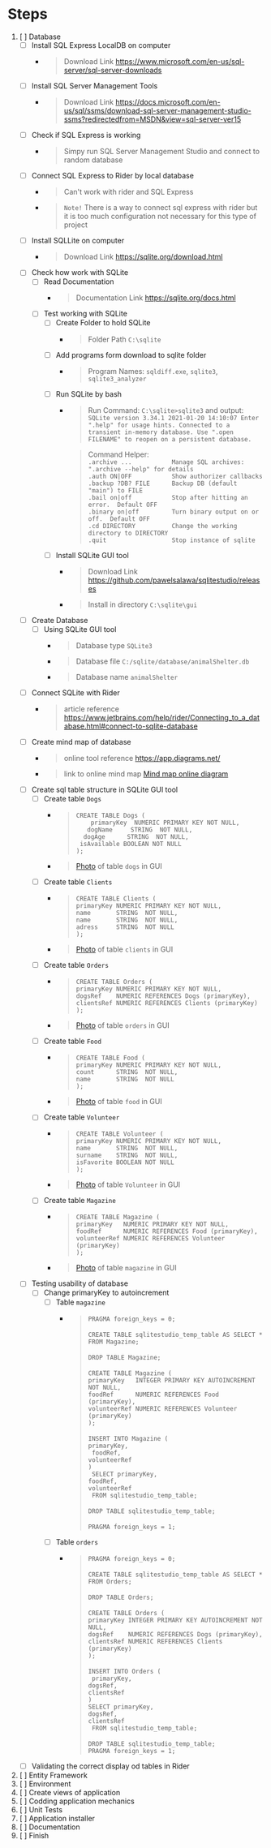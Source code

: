 # Steps

1. [ ]  Database
    - [ ] Install SQL Express LocalDB on computer
        -  > Download Link https://www.microsoft.com/en-us/sql-server/sql-server-downloads
    - [ ] Install SQL Server Management Tools
        - > Download Link https://docs.microsoft.com/en-us/sql/ssms/download-sql-server-management-studio-ssms?redirectedfrom=MSDN&view=sql-server-ver15
    - [ ] Check if SQL Express is working
        - > Simpy run SQL Server Management Studio and connect to random database
    - [ ] Connect SQL Express to Rider by local database
        - > Can't work with rider and SQL Express
        - > `Note!` There is a way to connect sql express with rider but it is too much configuration not necessary for this type of project
    - [ ] Install SQLLite on computer
        - > Download Link https://sqlite.org/download.html
    - [ ] Check how work with SQLite
        - [ ] Read Documentation
            - > Documentation Link https://sqlite.org/docs.html
        - [ ] Test working with SQLite
            - [ ] Create Folder to hold SQLite
                - > Folder Path `C:\sqlite`
            - [ ] Add programs form download to sqlite folder
                - > Program Names: `sqldiff.exe`, `sqlite3`, `sqlite3_analyzer`
            - [ ] Run SQLite by bash
                - > Run Command: `C:\sqlite>sqlite3` and output: `SQLite version 3.34.1 2021-01-20 14:10:07
                                                                  Enter ".help" for usage hints.
                                                                  Connected to a transient in-memory database.
                                                                  Use ".open FILENAME" to reopen on a persistent database.`
                
                    >Command Helper: <br>
                    `.archive ...           Manage SQL archives: ".archive --help" for details` <br>
                    `.auth ON|OFF           Show authorizer callbacks` <br>
                    `.backup ?DB? FILE      Backup DB (default "main") to FILE` <br>
                    `.bail on|off           Stop after hitting an error.  Default OFF` <br>
                    `.binary on|off         Turn binary output on or off.  Default OFF` <br>
                    `.cd DIRECTORY          Change the working directory to DIRECTORY` <br>
                    `.quit                  Stop instance of sqlite` <br>
            - [ ] Install SQLite GUI tool
                - > Download Link https://github.com/pawelsalawa/sqlitestudio/releases
                - > Install in directory `C:\sqlite\gui`
    - [ ] Create Database
        - [ ] Using SQLite GUI tool
            - > Database type `SQLite3`
            - > Database file `C:/sqlite/database/animalShelter.db`
            - > Database name `animalShelter`
    - [ ] Connect SQLite with Rider
         - > article reference https://www.jetbrains.com/help/rider/Connecting_to_a_database.html#connect-to-sqlite-database
    - [ ] Create mind map of database
        - > online tool reference https://app.diagrams.net/
        - > link to online mind map [Mind map online diagram](https://viewer.diagrams.net/?highlight=0000ff&edit=_blank&layers=1&nav=1&title=AnimalShelter#R7Z1bc%2BI2GIZ%2FDZfdARuDuVwgSbeTtDNJj1c7ChJGrbFcWRDYX18ZJE4fJPYWkCw8wwX%2BLITRI72WXx1o%2BIPp4oGjdPLEMIkbXhMvGv6w4Xmttuc18lcTL9eRbq%2B9DkScYpVoG3ih34gKNlV0RjHJ9hIKxmJB0%2F3giCUJGYm9GOKcve0nG7N4%2F1tTFBEQeBmhGEb%2FoFhM1tEwaG7jPxIaTfQ3t5rqzBTpxCqQTRBmbzsh%2F67hDzhjYv1uuhiQOC88XS7rz92fOLu5ME4SUeQDk8X02fenvS9f09HoJ9Ecf53NflC5zFE8Uz94yKJMXbBY6lKQ157mbwV6zUP9TCAuFCy%2FKQOy%2BAWiCeEy0FodxzFKM7pKvo5MaIwf0ZLNhM5IH%2FXHdEHw85pVnlZie5SZ5Yd55mOZ%2BYu6mPw0immUyPcj%2Bcvzb%2BxzkslreUSZUClg2egfSrggi52QKqsHwqZE8KVMos62FTZVbzua69u2FrRCFZvs1oCOCiJV86JN1ls48o3iU4KVB1id5CR%2FuaAofpYtAiXRCtk%2BkbxYMWfpr4hHRKhAymheoHdzWWqbsqdxPGAxy8EmLMlzEixVJ2My1p99ZUKwqeanimOT6aoogr58ycIZND8FjUBe7kAet7bH8pUn52LAkkxwWZ3yPIik%2BkZyskeovlunP0at2PoF0fqXIusDsimnU7S6xn%2FIshzmlQ6iLebSBJsHBA%2BbH5MlO45XUjahGJOkOBqvMJodFr1romgDFL8l9N8Z%2BTI0TEGL3jptP0vRiCbR4%2FqTnQNMwbUwLfYRmaIWVEIaD5FWQBo7pqWxA8hiFv2MpsRwcySY6vz%2BpyYGhZmYal1dwEDWQSk%2BtiviVaBYooBhrYCXUcAjYK%2BrgL1jCvg5ckcAw8JITDUubUbsKaDbAlgciiUC2IJWRq2AZ1HAlmdaAlvQ%2BqDZ5zmi8ao5uSKEreJojLUyaFW8MhYTlDishSW4WCKGHmwwg5iudKu2dj1fP9Va5O3CdmXj3cu8ubup2dVxdz3oKbpq7%2FqF4ezQuC4MaBXeosFbHNRiH9JuK2peFRx0Am1USPP9%2B%2FIKadzk9aDDmLhk8W7qrsW6CA1E503eElisUUHoBtYqeB4VNG706ox3m%2BCMuyWEvcJUTAmhD31E94WwOBZbhNCHDkcthOcRQvN%2Brw%2FdEIQ5yU67V1UTQr84FWNCCG0L54WwBBZrhBAaGr9wTHjt9OalfjCL1y%2Faybuc0%2BtXw8cw7%2FT6xefg2OL0%2BtDHcNTp9e13NHzoaNyg01sClDV3tNrjuJRCGnd629DjwCzKnsnYna69%2FR5HG3ocnIzt18XrULFFB9u1xXEpHTTu9bahwzFaT9BxSQo3NdhiKYQuhwLhtByWIGONHNaLvC4lh%2BYd3zZ0RaiUwozwOcHu6OF3rfW6LghoYbg%2FwbcEF2vUMAQ8CI6Idg2kikxYxBIU322jfc5mCSZYleg2zSNbochr999EiKUyhdFMMBmaiGmszspi5Ms%2FdbvID%2F7KDz4F%2BnC42D05XKojyEE9gWRsxkfknd%2BpZ6oJLdQf3dHyUniXICcxEnRO9q7j%2FHx6N8KnIB79%2FGUJngD6EPeMnb7T3NCYiZY21Tc4KnVHh0wut7q%2FGku7zA%2BZbGp1dYZMAmhyODpkEhRvica20YCuxA0OmZQAZclyrwCaGDYKpPlH4%2FICaXzEJIC2x0h2E4XhBnnG%2FU%2FahZkYa1%2FQnXB%2BKlQJLLaoILQuahU8jwoaHy8J4GQOpybGb%2BquxSIIp2W4L4LFsVgigh14q3pCEfpGk9ON5YbMDV%2BPdOiRD%2FPuRqcaty3z7kan%2BFQ2W9yNDrxtOepudL7rBnZdGPAGdoPuRglQtox1daFZb6NCmu%2FYl1dI4%2FZGF3r7Y8awS7OgusUft0xJYxe68K5PCC1BxRodrMYmUVXUQeMGRxda%2BHMWzyQNwp0SQ%2Fu3iOpCx915MazeflBd2Jv%2FXTeYk6RuyOk4mMbRahVUuMutfA2r0Y03b3RsqnZ1jI4QduMdNTpC%2B3vzIezN36DRUQKULfe0sO7gX0ohjRsdIezgOzWCGdrfsQ9hx975EcwSWKxRwWrskFJFFTRuc4RH%2FkvKsT0OQ%2Fu3RglvcLPXElisEcJ6I5RLCaH5Fa9aivdWvN6jOeNUOCSG9m%2BG0oPWhfsrXktwsUUN9R%2FHu76iUhf0h0sqtWlvyZLKXnAbfPTyoI%2F5NK%2FERx5yxsTOuQeO0skTwyRP8R8%3D "Link to mind map database")
    - [ ] Create sql table structure in SQLite GUI tool
        - [ ] Create table `Dogs`
            - > `CREATE TABLE Dogs (` <br> `    primaryKey  NUMERIC PRIMARY KEY NOT NULL,` <br> `   dogName     STRING  NOT NULL,` <br> `  dogAge      STRING  NOT NULL,` <br> ` isAvailable BOOLEAN NOT NULL` <br> `);`
            - > [Photo](https://imgur.com/a/LzZQmCE "Photo of table in SQLite GUI") of table `dogs` in GUI
        - [ ] Create table `Clients`
            - > `CREATE TABLE Clients (` <br> `primaryKey NUMERIC PRIMARY KEY NOT NULL,` <br> `name       STRING  NOT NULL,` <br> `name       STRING  NOT NULL,` <br> `adress     STRING  NOT NULL` <br> `);`
            - > [Photo](https://imgur.com/a/yQMfBet "Photo of table in SQLite GUI") of table `clients` in GUI
        - [ ] Create table `Orders`
            - > `CREATE TABLE Orders (` <br> `primaryKey NUMERIC PRIMARY KEY NOT NULL,` <br> `dogsRef    NUMERIC REFERENCES Dogs (primaryKey),` <br> `clientsRef NUMERIC REFERENCES Clients (primaryKey)` <br> `);`
            - > [Photo](https://imgur.com/a/YebirZJ "Photo of table in SQLite GUI") of table `orders` in GUI
        - [ ] Create table `Food`
            - > `CREATE TABLE Food (` <br> `primaryKey NUMERIC PRIMARY KEY NOT NULL,` <br> `count      STRING  NOT NULL,` <br> `name       STRING  NOT NULL` <br> `);`
            - > [Photo](https://imgur.com/a/dLAhki9 "Photo of table in SQLite GUI") of table `food` in GUI
        - [ ] Create table `Volunteer`
            - > `CREATE TABLE Volunteer (` <br> `primaryKey NUMERIC PRIMARY KEY NOT NULL,` <br> `name       STRING  NOT NULL,` <br> `surname    STRING  NOT NULL,` <br> `isFavorite BOOLEAN NOT NULL` <br> `);`
            - > [Photo](https://imgur.com/a/cNaFXef "Photo of table in SQLite GUI") of table `Volunteer` in GUI
        - [ ] Create table `Magazine`
            - > `CREATE TABLE Magazine (` <br> `primaryKey   NUMERIC PRIMARY KEY NOT NULL,` <br> `foodRef      NUMERIC REFERENCES Food (primaryKey),` <br> `volunteerRef NUMERIC REFERENCES Volunteer (primaryKey)` <br> `);`
            - > [Photo](https://imgur.com/a/y5B7ieL "Photo of table in SQLite GUI") of table `magazine` in GUI
    - [ ] Testing usability of database
        - [ ] Change primaryKey to autoincrement
            - [ ] Table `magazine`
                - > `PRAGMA foreign_keys = 0;` <br><br> `CREATE TABLE sqlitestudio_temp_table AS SELECT * FROM Magazine;` <br><br> `DROP TABLE Magazine;` <br><br> `CREATE TABLE Magazine (` <br> `primaryKey   INTEGER PRIMARY KEY AUTOINCREMENT NOT NULL,` <br> `foodRef      NUMERIC REFERENCES Food (primaryKey),` <br> `volunteerRef NUMERIC REFERENCES Volunteer (primaryKey) ` <br> `);` <br><br> `INSERT INTO Magazine (` <br> `primaryKey,` <br> ` foodRef,` <br> `volunteerRef` <br> `)` <br> ` SELECT primaryKey,` <br> `foodRef,` <br> `volunteerRef` <br> ` FROM sqlitestudio_temp_table;` <br><br> `DROP TABLE sqlitestudio_temp_table;` <br><br> `PRAGMA foreign_keys = 1;`
            - [ ] Table `orders`
                - > `PRAGMA foreign_keys = 0;` <br><br> `CREATE TABLE sqlitestudio_temp_table AS SELECT * FROM Orders;` <br><br> `DROP TABLE Orders;` <br><br> `CREATE TABLE Orders (` <br> `primaryKey INTEGER PRIMARY KEY AUTOINCREMENT NOT NULL,` <br> `dogsRef    NUMERIC REFERENCES Dogs (primaryKey),` <br> `clientsRef NUMERIC REFERENCES Clients (primaryKey)` <br> `);` <br><br> `INSERT INTO Orders (` <br> ` primaryKey,` <br> `dogsRef,` <br> `clientsRef` <br> `)` <br> `SELECT primaryKey,` <br> `dogsRef,` <br> `clientsRef` <br> ` FROM sqlitestudio_temp_table;` <br><br> `DROP TABLE sqlitestudio_temp_table;` <br> `PRAGMA foreign_keys = 1;`
    - [ ] Validating the correct display od tables in Rider
2. [ ] Entity Framework
3. [ ] Environment
4. [ ] Create views of application
5. [ ] Codding application mechanics
6. [ ] Unit Tests 
7. [ ] Application installer
8. [ ] Documentation
9. [ ] Finish
 
     